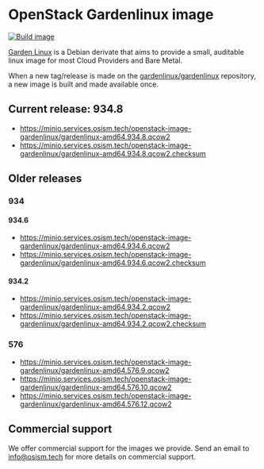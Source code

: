 # OpenStack Gardenlinux image

[![Build image](https://github.com/osism/openstack-image-gardenlinux/actions/workflows/build-image.yml/badge.svg)](https://github.com/osism/openstack-image-gardenlinux/actions/workflows/build-image.yml)

[Garden Linux](https://github.com/gardenlinux/gardenlinux) is a Debian derivate that
aims to provide a small, auditable linux image for most Cloud Providers and Bare Metal.

When a new tag/release is made on the [gardenlinux/gardenlinux](https://github.com/gardenlinux/gardenlinux)
repository, a new image is built and made available once.

## Current release: 934.8

* https://minio.services.osism.tech/openstack-image-gardenlinux/gardenlinux-amd64.934.8.qcow2
* https://minio.services.osism.tech/openstack-image-gardenlinux/gardenlinux-amd64.934.8.qcow2.checksum

## Older releases

### 934

#### 934.6

* https://minio.services.osism.tech/openstack-image-gardenlinux/gardenlinux-amd64.934.6.qcow2
* https://minio.services.osism.tech/openstack-image-gardenlinux/gardenlinux-amd64.934.6.qcow2.checksum

#### 934.2

* https://minio.services.osism.tech/openstack-image-gardenlinux/gardenlinux-amd64.934.2.qcow2
* https://minio.services.osism.tech/openstack-image-gardenlinux/gardenlinux-amd64.934.2.qcow2.checksum

### 576

* https://minio.services.osism.tech/openstack-image-gardenlinux/gardenlinux-amd64.576.9.qcow2
* https://minio.services.osism.tech/openstack-image-gardenlinux/gardenlinux-amd64.576.10.qcow2
* https://minio.services.osism.tech/openstack-image-gardenlinux/gardenlinux-amd64.576.12.qcow2

## Commercial support

We offer commercial support for the images we provide. Send an email to
[info@osism.tech](mailto:info@osism.tech) for more details on commercial support.
